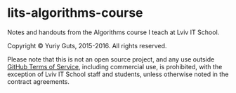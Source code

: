 # lits-algorithms-course
Notes and handouts from the Algorithms course I teach at Lviv IT School.

Copyright &copy; Yuriy Guts, 2015-2016. All rights reserved.

Please note that this is not an open source project, and any use outside [GitHub Terms of Service](https://help.github.com/articles/github-terms-of-service), including commercial use, is prohibited, with the exception of Lviv IT School staff and students, unless otherwise noted in the contract agreements.
